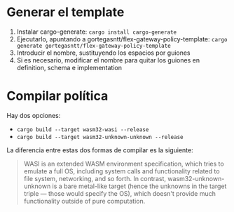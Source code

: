 # Generar el template
1. Instalar cargo-generate: `cargo install cargo-generate`
2. Ejecutarlo, apuntando a gortegasntt/flex-gateway-policy-template: `cargo generate gortegasntt/flex-gateway-policy-template`
3. Introducir el nombre, sustituyendo los espacios por guiones
4. Si es necesario, modificar el nombre para quitar los guiones en definition, schema e implementation

# Compilar política

Hay dos opciones:
- `cargo build --target wasm32-wasi --release`
- `cargo build --target wasm32-unknown-unknown --release`

La diferencia entre estas dos formas de compilar es la siguiente:
>WASI is an extended WASM environment specification, which tries to emulate a full OS, including system calls and functionality related to file system, networking, and so forth. In contrast, wasm32-unknown-unknown is a bare metal-like target (hence the unknowns in the target triple — those would specify the OS), which doesn't provide much functionality outside of pure computation.